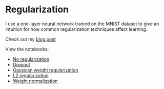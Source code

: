 # Regularization
I use a one-layer neural network trained on the MNIST dataset to give an intuition for how common regularization techniques affect learning.

Check out my [blog post](https://greydanus.github.io/2016/09/05/regularization/)

View the notebooks:

* [No regularization](https://nbviewer.jupyter.org/github/greydanus/regularization/blob/master/no_regularization.ipynb)
* [Dropout](https://nbviewer.jupyter.org/github/greydanus/regularization/blob/master/dropout.ipynb)
* [Gaussian weight regularization](https://nbviewer.jupyter.org/github/greydanus/regularization/blob/master/gaussian_weight.ipynb)
* [L2 regularization](https://nbviewer.jupyter.org/github/greydanus/regularization/blob/master/l2_regularization.ipynb)
* [Weight normalization](https://nbviewer.jupyter.org/github/greydanus/regularization/blob/master/weight_normalization.ipynb)
